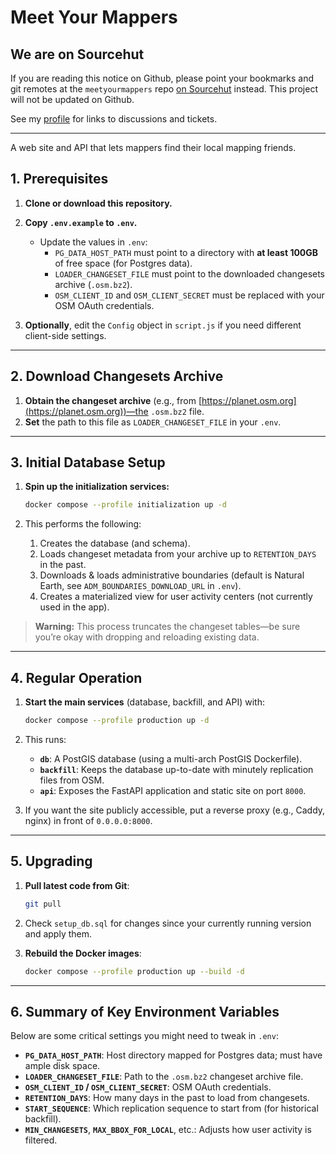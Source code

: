 # Meet Your Mappers

## We are on Sourcehut
If you are reading this notice on Github, please point your bookmarks and git remotes at the `meetyourmappers` repo [on Sourcehut](https://git.sr.ht/~mvexel/meetyourmappers) instead. This project will not be updated on Github.

See my [profile](https://sr.ht/~mvexel/) for links to discussions and tickets.

---

A web site and API that lets mappers find their local mapping friends.

## 1. Prerequisites

1. **Clone or download this repository.**
2. **Copy `.env.example` to `.env`.**
   - Update the values in `.env`:
     - `PG_DATA_HOST_PATH` must point to a directory with **at least 100GB** of free space (for Postgres data).
     - `LOADER_CHANGESET_FILE` must point to the downloaded changesets archive (`.osm.bz2`).
     - `OSM_CLIENT_ID` and `OSM_CLIENT_SECRET` must be replaced with your OSM OAuth credentials.

3. **Optionally**, edit the `Config` object in `script.js` if you need different client-side settings.

---

## 2. Download Changesets Archive

1. **Obtain the changeset archive** (e.g., from [https://planet.osm.org](https://planet.osm.org))—the `.osm.bz2` file.
2. **Set** the path to this file as `LOADER_CHANGESET_FILE` in your `.env`.

---

## 3. Initial Database Setup

1. **Spin up the initialization services:**

   ```bash
   docker compose --profile initialization up -d
   ```

2. This performs the following:
   1. Creates the database (and schema).
   2. Loads changeset metadata from your archive up to `RETENTION_DAYS` in the past.
   3. Downloads & loads administrative boundaries (default is Natural Earth, see `ADM_BOUNDARIES_DOWNLOAD_URL` in `.env`).
   4. Creates a materialized view for user activity centers (not currently used in the app).

> **Warning:** This process truncates the changeset tables—be sure you’re okay with dropping and reloading existing data.

---

## 4. Regular Operation

1. **Start the main services** (database, backfill, and API) with:
   ```bash
   docker compose --profile production up -d
   ```

2. This runs:
   - **`db`**: A PostGIS database (using a multi-arch PostGIS Dockerfile).
   - **`backfill`**: Keeps the database up-to-date with minutely replication files from OSM.
   - **`api`**: Exposes the FastAPI application and static site on port `8000`.

3. If you want the site publicly accessible, put a reverse proxy (e.g., Caddy, nginx) in front of `0.0.0.0:8000`.

---

## 5. Upgrading

1. **Pull latest code from Git**:
   ```bash
   git pull
   ```

2. Check `setup_db.sql` for changes since your currently running version and apply them.

3. **Rebuild the Docker images**:
   ```bash
   docker compose --profile production up --build -d
   ```
---

## 6. Summary of Key Environment Variables

Below are some critical settings you might need to tweak in `.env`:

- **`PG_DATA_HOST_PATH`**: Host directory mapped for Postgres data; must have ample disk space.
- **`LOADER_CHANGESET_FILE`**: Path to the `.osm.bz2` changeset archive file.
- **`OSM_CLIENT_ID` / `OSM_CLIENT_SECRET`**: OSM OAuth credentials.
- **`RETENTION_DAYS`**: How many days in the past to load from changesets.
- **`START_SEQUENCE`**: Which replication sequence to start from (for historical backfill).
- **`MIN_CHANGESETS`**, **`MAX_BBOX_FOR_LOCAL`**, etc.: Adjusts how user activity is filtered.
